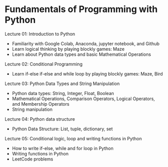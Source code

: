 # Fundamentals of Programming with Python

Lecture 01: Introduction to Python
- Familiarity with Google Colab, Anaconda, jupyter notebook, and Github
- Learn logical thinking by playing blockly games: Maze
- Learn about Python data types and basic Mathematical Operations

Lecture 02: Conditional Programming
- Learn if-else if-else and while loop by playing blockly games: Maze, Bird

Lecture 03: Python Data Types and String Manipulation
- Python data types: String, Integer, Float, Boolean
- Mathematical Operations, Comparison Operators, Logical Operators, and Membership Operators
- String manipulation

Lecture 04: Python data structure
- Python Data Structure: List, tuple, dictionary, set

Lecture 05: Conditional logic, loop and writing functions in Python
- How to write if-else, while and for loop in Python
- Writing functions in Python
- LeetCode problems

